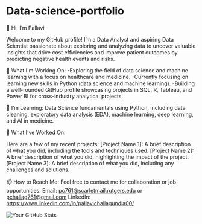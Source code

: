 # Data-science-portfolio
👋 Hi, I’m Pallavi

Welcome to my GitHub profile! I’m a Data Analyst and aspiring Data Scientist passionate about exploring and analyzing data to uncover valuable insights that drive cost efficiencies and improve patient outcomes by predicting negative health events and risks.

🔭 What I'm Working On:
-Exploring the field of data science and machine learning with a focus on healthcare and medicine.
-Currently focusing on learning new skills in Python (data science and machine learning).
-Building a well-rounded GitHub profile showcasing projects in SQL, R, Tableau, and Power BI for cross-industry analytical projects.

🌱 I’m Learning:
Data Science fundamentals using Python, including data cleaning, exploratory data analysis (EDA), machine learning, deep learning, and AI in medicine.

💼 What I’ve Worked On:

Here are a few of my recent projects:
[Project Name 1]: A brief description of what you did, including the tools and techniques used.
[Project Name 2]: A brief description of what you did, highlighting the impact of the project.
[Project Name 3]: A brief description of what you did, including any challenges and solutions.

📫 How to Reach Me:
Feel free to contact me for collaboration or job opportunities:
Email: pc761@scarletmail.rutgers.edu or pchallag761@gmail.com
LinkedIn: https://www.linkedin.com/in/pallavichallagundla00/

![Your GitHub Stats](https://github-readme-stats.vercel.app/api?username=thehealthtechceo&show_icons=true&count_private=true)




